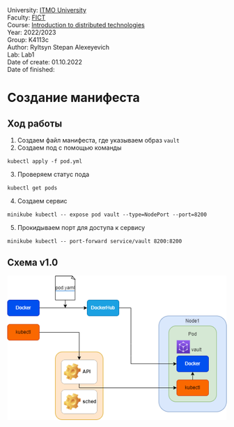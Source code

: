 University: [ITMO University](https://itmo.ru/ru/)  
Faculty: [FICT](https://fict.itmo.ru)  
Course: [Introduction to distributed technologies](https://github.com/itmo-ict-faculty/introduction-to-distributed-technologies)  
Year: 2022/2023  
Group: K4113c    
Author: Ryltsyn Stepan Alexeyevich  
Lab: Lab1  
Date of create: 01.10.2022    
Date of finished:  


# Создание манифеста  
## Ход работы 
1. Создаем файл манифеста, где указываем образ `vault`  
2. Создаем под с помощью команды 
```
kubectl apply -f pod.yml
```  
3. Проверяем статус пода  
 ```
kubectl get pods
```   
4. Создаем сервис 
 ```
minikube kubectl -- expose pod vault --type=NodePort --port=8200
```
5. Прокидываем порт для доступа к сервису 
 ```
minikube kubectl -- port-forward service/vault 8200:8200
```
## Схема v1.0


![](https://github.com/maesrto2000/-2022_2023-introduction_to_distributed_technologies-k4113c-ryltsyn_s_a/blob/main/Lr1/img/lr1.png)


